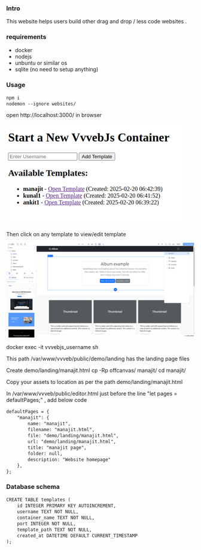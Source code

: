 ### Intro
This website helps users build other drag and drop / less code websites .


### requirements
- docker
- nodejs
- unbuntu or similar os
- sqlite (no need to setup anything)

### Usage
```
npm i   
nodemon --ignore websites/
```
open http://localhost:3000/ in browser

![alt text](image.png)

Then click on any template to view/edit template

![alt text](image-1.png)

docker exec -it vvvebjs_username sh

This path /var/www/vvveb/public/demo/landing has the landing page files         

Create demo/landing/manajit.html
cp -Rp offcanvas/ manajit/
cd manajit/

Copy your assets to location as per the path demo/landing/manajit.html  

In /var/www/vvveb/public/editor.html  just before the line "let pages = defaultPages;" , add below code
```
defaultPages = {
    "manajit": {
        name: "manajit",
        filename: "manajit.html",
        file: "demo/landing/manajit.html",
        url: "demo/landing/manajit.html",
        title: "manajit page",
        folder: null,
        description: "Website homepage"
    },
};	
```
### Database schema 
```
CREATE TABLE templates (
    id INTEGER PRIMARY KEY AUTOINCREMENT,
    username TEXT NOT NULL,
    container_name TEXT NOT NULL,
    port INTEGER NOT NULL,
    template_path TEXT NOT NULL,
    created_at DATETIME DEFAULT CURRENT_TIMESTAMP
);
```